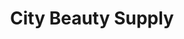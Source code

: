 ---
title: "City Beauty Supply"
url: /willoughby-hills/city-beauty-supply/
shop: hairdresser supply
---